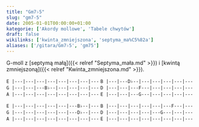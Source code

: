 ```yaml
---
title: "Gm7♭5"
slug: "gm7-5"
date: 2005-01-01T00:00:00+01:00
kategorie: ['Akordy mollowe', 'Tabele chwytów']
draft: false
wikilinks: ['kwinta_zmniejszona', 'septyma_ma%C5%82a']
aliases: ['/gitara/Gm7♭5', 'gm75']
---
```

G-moll z [septymą małą]({{< relref "Septyma_mała.md" >}}) i [kwintą
zmniejszoną]({{< relref "Kwinta_zmniejszona.md" >}}).

`E |---|---|---|---|---|---|---|---`
`B |---|---D♭--|---|---|---|---|---`
`G |---|---|---B♭--|---|---|---|---`
`D |---|---|---F---|---|---|---|---`
`A |---|---|---|---|---|---|---|---`
`E |---|---|---G---|---|---|---|---`

`E |---|---|---|---|---|---B♭--|---`
`B |---|---|---|---|---|---F---|---`
`G |---|---|---|---|---|---D♭--|---`
`D |---|---|---|---|---G---|---|---`
`A |---|---|---|---|---|---|---|---`
`E |---|---|---|---|---|---|---|---`


